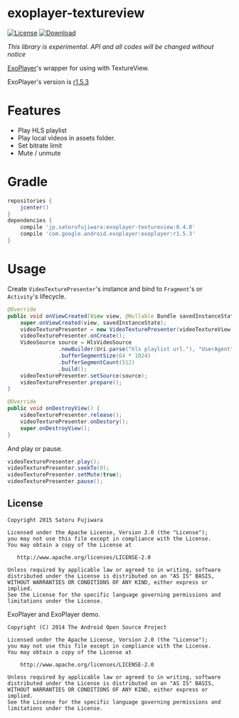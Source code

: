 exoplayer-textureview
===

[![License](https://img.shields.io/badge/license-Apache%202-blue.svg)](https://www.apache.org/licenses/LICENSE-2.0)
[![Download](https://api.bintray.com/packages/satorufujiwara/maven/exoplayer-textureview/images/download.svg)](https://bintray.com/satorufujiwara/maven/exoplayer-textureview/_latestVersion)

*This library is experimental. API and all codes will be changed without notice*

[ExoPlayer](https://github.com/google/ExoPlayer)'s wrapper for using with TextureView.

ExoPlayer's version is [r1.5.3](https://github.com/google/ExoPlayer/blob/master/RELEASENOTES.md#r153)

# Features
* Play HLS playlist
* Play local videos in assets folder.
* Set bitrate limit
* Mute / unmute

# Gradle

```groovy
repositories {
    jcenter()
}
dependencies {
    compile 'jp.satorufujiwara:exoplayer-textureview:0.4.0'
    compile 'com.google.android.exoplayer:exoplayer:r1.5.3'
}
```

# Usage

Create `VideoTexturePresenter`'s instance and bind to `Fragment`'s or `Activity`'s lifecycle.

```java
@Override
public void onViewCreated(View view, @Nullable Bundle savedInstanceState) {
    super.onViewCreated(view, savedInstanceState);
    videoTexturePresenter = new VideoTexturePresenter(videoTextureView);
    videoTexturePresenter.onCreate();
    VideoSource source = HlsVideoSource
                .newBuilder(Uri.parse("hls playlist url."), "UserAgent")
                .bufferSegmentSize(64 * 1024)
                .bufferSegmentCount(512)
                .build();
    videoTexturePresenter.setSource(source);
    videoTexturePresenter.prepare();
}

@Override
public void onDestroyView() {
    videoTexturePresenter.release();
    videoTexturePresenter.onDestory();
    super.onDestroyView();
}
```

And play or pause.

```java
videoTexturePresenter.play();
videoTexturePresenter.seekTo(0);
videoTexturePresenter.setMute(true);
videoTexturePresenter.pause();
```

License
-------

    Copyright 2015 Satoru Fujiwara

    Licensed under the Apache License, Version 2.0 (the "License");
    you may not use this file except in compliance with the License.
    You may obtain a copy of the License at

       http://www.apache.org/licenses/LICENSE-2.0

    Unless required by applicable law or agreed to in writing, software
    distributed under the License is distributed on an "AS IS" BASIS,
    WITHOUT WARRANTIES OR CONDITIONS OF ANY KIND, either express or implied.
    See the License for the specific language governing permissions and
    limitations under the License.

ExoPlayer and ExoPlayer demo.

    Copyright (C) 2014 The Android Open Source Project
    
    Licensed under the Apache License, Version 2.0 (the "License");
    you may not use this file except in compliance with the License.
    You may obtain a copy of the License at
    
        http://www.apache.org/licenses/LICENSE-2.0
    
    Unless required by applicable law or agreed to in writing, software
    distributed under the License is distributed on an "AS IS" BASIS,
    WITHOUT WARRANTIES OR CONDITIONS OF ANY KIND, either express or implied.
    See the License for the specific language governing permissions and
    limitations under the License.
